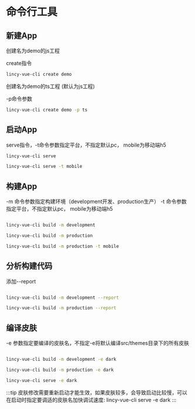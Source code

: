 # 命令行工具

## 新建App

创建名为demo的js工程

create指令

```sh
lincy-vue-cli create demo

```

创建名为demo的ts工程 (默认为js工程)

-p命令参数

```sh
lincy-vue-cli create demo -p ts

```

## 启动App

serve指令，-t命令参数指定平台，不指定默认pc， mobile为移动端h5

```sh
lincy-vue-cli serve

lincy-vue-cli serve -t mobile 

```

## 构建App

-m 命令参数指定构建环境（development开发、production生产）
-t 命令参数指定平台，不指定默认pc， mobile为移动端h5

```sh

lincy-vue-cli build -m development

lincy-vue-cli build -m production 

lincy-vue-cli build -m production -t mobile

```

## 分析构建代码

添加--report

```sh

lincy-vue-cli build -m development --report

lincy-vue-cli build -m production --report

```

## 编译皮肤

-e 参数指定要编译的皮肤名，不指定-e将默认编译src/themes目录下的所有皮肤

```sh

lincy-vue-cli build -m development -e dark

lincy-vue-cli build -m production -e dark

lincy-vue-cli serve -e dark

```

:::tip
皮肤修改需要重新启动才能生效，如果皮肤较多，会导致启动比较慢，可以在启动时指定要调适的皮肤名加快调试速度: lincy-vue-cli serve -e dark
:::
